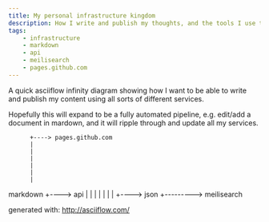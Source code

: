 ```yaml
---
title: My personal infrastructure kingdom
description: How I write and publish my thoughts, and the tools I use to do it
tags:
    - infrastructure
    - markdown
    - api
    - meilisearch
    - pages.github.com
---
```


A quick asciiflow infinity diagram showing how I want to be able to write and publish my content using all sorts of different services.

Hopefully this will expand to be a fully automated pipeline, e.g. edit/add a document in mardown, and it will ripple through and update all my services.

          +----> pages.github.com
          |
          |
          |
          |
          |
          |
markdown  +----> api
          |
          |
          |
          |
          |
          |
          |
          +----> json +---------> meilisearch

generated with: http://asciiflow.com/